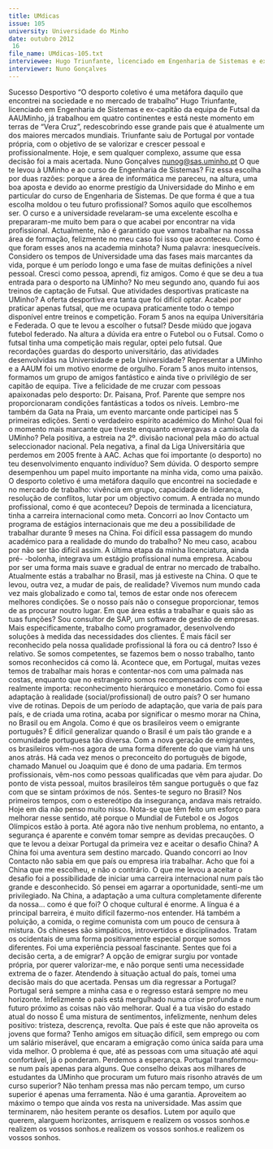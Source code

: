 ```yaml
---
title: UMdicas
issue: 105
university: Universidade do Minho
date: outubro 2012
 16
file_name: UMdicas-105.txt
interviewee: Hugo Triunfante, licenciado em Engenharia de Sistemas e ex-capitão da equipa de Futsal da AAUMinho,
interviewer: Nuno Gonçalves
---
```


Sucesso Desportivo
“O desporto coletivo é uma metáfora daquilo que encontrei na sociedade e no mercado
de trabalho”
Hugo Triunfante, licenciado em Engenharia de Sistemas e ex-capitão da equipa de Futsal da AAUMinho,
já trabalhou em quatro continentes e está neste
momento em terras de “Vera Cruz”, redescobrindo
esse grande pais que é atualmente um dos maiores mercados mundiais. Triunfante saiu de Portugal
por vontade própria, com o objetivo de se valorizar
e crescer pessoal e profissionalmente. Hoje, e sem
qualquer complexo, assume que essa decisão foi a
mais acertada.
Nuno Gonçalves
nunog@sas.uminho.pt
O que te levou à UMinho e ao curso de Engenharia de Sistemas?
Fiz essa escolha por duas razões: porque a área de
informática me pareceu, na altura, uma boa aposta
e devido ao enorme prestígio da Universidade do
Minho e em particular do curso de Engenharia de
Sistemas.
De que forma é que a tua escolha moldou o
teu futuro profissional?
Somos aquilo que escolhemos ser. O curso e a universidade
revelaram-se uma excelente escolha e
prepararam-me muito bem para o que acabei por
encontrar na vida profissional. Actualmente, não é
garantido que vamos trabalhar na nossa área de
formação, felizmente no meu caso foi isso que aconteceu.
Como é que foram esses anos na academia
minhota?
Numa palavra: inesquecíveis. Considero os tempos
de Universidade uma das fases mais marcantes da
vida, porque é um período longo e uma fase de muitas
definições a nível pessoal. Cresci como pessoa,
aprendi, fiz amigos.
Como é que se deu a tua entrada para o desporto
na UMinho?
No meu segundo ano, quando fui aos treinos de captação
de Futsal.
Que atividades desportivas praticaste na
UMinho?
A oferta desportiva era tanta que foi difícil optar.
Acabei por praticar apenas futsal, que me ocupava
praticamente todo o tempo disponível entre treinos
e competição. Foram 5 anos na equipa Universitária
e Federada.
O que te levou a escolher o futsal?
Desde miúdo que jogava futebol federado. Na altura
a dúvida era entre o Futebol ou o Futsal. Como o
futsal tinha uma competição mais regular, optei pelo
futsal.
Que recordações guardas do desporto universitário,
das atividades desenvolvidas na
Universidade e pela Universidade?
Representar a UMinho e a AAUM foi um motivo
enorme de orgulho. Foram 5 anos muito intensos,
formamos um grupo de amigos fantástico e ainda
tive o privilégio de ser capitão de equipa. Tive a felicidade
de me cruzar com pessoas apaixonadas pelo
desporto: Dr. Paisana, Prof. Parente que sempre
nos proporcionaram condições fantásticas a todos
os níveis.
Lembro-me também da Gata na Praia, um evento
marcante onde participei nas 5 primeiras edições.
Senti o verdadeiro espírito académico do Minho!
Qual foi o momento mais marcante que tiveste
enquanto envergavas a camisola da UMinho?
Pela positiva, a estreia na 2º. divisão nacional pela
mão do actual seleccionador nacional. Pela negativa,
a final da Liga Universitária que perdemos em
2005 frente à AAC.
Achas que foi importante (o desporto) no teu
desenvolvimento enquanto indivíduo?
Sem dúvida. O desporto sempre desempenhou um
papel muito importante na minha vida, como uma
paixão. O desporto coletivo é uma metáfora daquilo
que encontrei na sociedade e no mercado de trabalho: 
vivência em grupo, capacidade de liderança, resolução
de conflitos, lutar por um objectivo comum.
A entrada no mundo profissional, como é que
aconteceu?
Depois de terminada a licenciatura, tinha a carreira
internacional como meta. Concorri ao Inov Contacto
um programa de estágios internacionais que me
deu a possibilidade de trabalhar durante 9 meses
na China.
Foi difícil essa passagem do mundo académico
para a realidade do mundo do trabalho?
No meu caso, acabou por não ser tão difícil assim.
A última etapa da minha licenciatura, ainda pré-
-bolonha, integrava um estágio profissional numa
empresa. Acabou por ser uma forma mais suave e
gradual de entrar no mercado de trabalho.
Atualmente estás a trabalhar no Brasil, mas
já estiveste na China. O que te levou, outra
vez, a mudar de pais, de realidade?
Vivemos num mundo cada vez mais globalizado e
como tal, temos de estar onde nos oferecem melhores
condições. Se o nosso país não o consegue
proporcionar, temos de as procurar noutro lugar.
Em que área estás a trabalhar e
quais são as tuas funções?
Sou consultor de SAP, um software de
gestão de empresas. Mais especificamente,
trabalho como programador,
desenvolvendo soluções à medida das
necessidades dos clientes.
É mais fácil ser reconhecido pela
nossa qualidade profissional lá fora
ou cá dentro?
Isso é relativo. Se somos competentes,
se fazemos bem o nosso trabalho, tanto
somos reconhecidos cá como lá. Acontece
que, em Portugal, muitas vezes temos
de trabalhar mais horas e contentar-nos
com uma palmada nas costas, enquanto
que no estrangeiro somos recompensados
com o que realmente importa: reconhecimento
hierárquico e monetário.
Como foi essa adaptação à realidade
(social/profissional) de outro
país?
O ser humano vive de rotinas. Depois de
um período de adaptação, que varia de
país para país, e de criada uma rotina,
acaba por significar o mesmo morar na China, no
Brasil ou em Angola.
Como é que os brasileiros veem o emigrante
português?
É difícil generalizar quando o Brasil é um país tão
grande e a comunidade portuguesa tão diversa.
Com a nova geração de emigrantes, os brasileiros
vêm-nos agora de uma forma diferente do que viam
há uns anos atrás. Há cada vez menos o preconceito
do português de bigode, chamado Manuel ou
Joaquim que é dono de uma padaria. Em termos
profissionais, vêm-nos como pessoas qualificadas
que vêm para ajudar. Do ponto de vista pessoal,
muitos brasileiros têm sangue português o que faz
com que se sintam próximos de nós.
Sentes-te seguro no Brasil?
Nos primeiros tempos, com o estereótipo da insegurança,
andava mais retraído. Hoje em dia não penso
muito nisso. Nota-se que têm feito um esforço para
melhorar nesse sentido, até porque o Mundial de Futebol
e os Jogos Olímpicos estão à porta. Até agora
não tive nenhum problema, no entanto, a segurança
é aparente e convém tomar sempre as devidas precauções.
O que te levou a deixar Portugal da primeira
vez e aceitar o desafio China?
A China foi uma aventura sem destino marcado.
Quando concorri ao Inov Contacto não sabia em que
país ou empresa iria trabalhar. Acho que foi a China
que me escolheu, e não o contrário. O que me levou
a aceitar o desafio foi a possibilidade de iniciar uma
carreira internacional num país tão grande e desconhecido.
Só pensei em agarrar a oportunidade,
senti-me um privilegiado.
Na China, a adaptação a uma cultura completamente
diferente da nossa… como é que
foi?
O choque cultural é enorme. A língua é a principal
barreira, é muito difícil fazermo-nos entender. Há
também a poluição, a comida, o regime comunista
com um pouco de censura à mistura. Os chineses
são simpáticos, introvertidos e disciplinados. Tratam
os ocidentais de uma forma positivamente especial
porque somos diferentes. Foi uma experiência pessoal
fascinante.
Sentes que foi a decisão certa, a de emigrar?
A opção de emigrar surgiu por vontade própria, por
querer valorizar-me, e não porque senti uma necessidade
extrema de o fazer. Atendendo à situação
actual do país, tomei uma decisão mais do que
acertada.
Pensas um dia regressar a Portugal?
Portugal será sempre a minha casa e o regresso estará
sempre no meu horizonte. Infelizmente o país
está mergulhado numa crise profunda e num futuro
próximo as coisas não vão melhorar.
Qual é a tua visão do estado atual do nosso
É uma mistura de sentimentos, infelizmente, nenhum
deles positivo: tristeza, descrença, revolta.
Que país é este que não aproveita os jovens
que forma?
Tenho amigos em situação difícil, sem emprego
ou com um salário miserável, que encaram a emigração
como única saída para uma vida melhor. O
problema é que, até as pessoas com uma situação
até aqui confortável, já o ponderam. Perdemos a esperança.
Portugal transformou-se num país apenas
para alguns.
Que conselho deixas aos milhares de estudantes
da UMinho que procuram um futuro
mais risonho através de um curso superior?
Não tenham pressa mas não percam tempo, um
curso superior é apenas uma ferramenta. Não é
uma garantia. Aproveitem ao máximo o tempo que
ainda vos resta na universidade. Mas assim que terminarem,
não hesitem perante os desafios. Lutem
por aquilo que querem, alarguem horizontes, arrisquem
e realizem os vossos sonhos.e realizem os vossos sonhos.e realizem os vossos sonhos.e realizem os vossos sonhos.